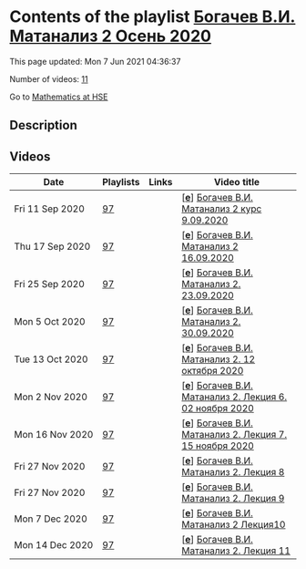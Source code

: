 # Contents of the playlist [Богачев В.И. Матанализ 2  Осень 2020](https://www.youtube.com/playlist?list=PLq3E5oubNNoCk3FpT-DYMffR4cstL2jBk)

This page updated: Mon 7 Jun 2021 04:36:37

Number of videos: [11](#videos)

Go to [Mathematics at HSE](../README.md)

## Description



## Videos

|Date|Playlists|Links|Video title|
|---|---|---|---|
| Fri&nbsp;11&nbsp;Sep&nbsp;2020 | [97](../playlists/97 "Богачев В.И. Матанализ 2  Осень 2020") |  | [[**e**](https://studio.youtube.com/video/O4YFue3uVw4/edit "Edit")] [Богачев В.И. Матанализ 2 курс 9.09.2020](https://www.youtube.com/watch?v=O4YFue3uVw4&list=PLq3E5oubNNoCk3FpT-DYMffR4cstL2jBk "Видеозапись лекции от 090920") |
| Thu&nbsp;17&nbsp;Sep&nbsp;2020 | [97](../playlists/97 "Богачев В.И. Матанализ 2  Осень 2020") |  | [[**e**](https://studio.youtube.com/video/J-iWG_Y8OgM/edit "Edit")] [Богачев В.И. Матанализ 2  16.09.2020](https://www.youtube.com/watch?v=J-iWG_Y8OgM&list=PLq3E5oubNNoCk3FpT-DYMffR4cstL2jBk) |
| Fri&nbsp;25&nbsp;Sep&nbsp;2020 | [97](../playlists/97 "Богачев В.И. Матанализ 2  Осень 2020") |  | [[**e**](https://studio.youtube.com/video/HrDU1Sar4So/edit "Edit")] [Богачев В.И. Матанализ 2. 23.09.2020](https://www.youtube.com/watch?v=HrDU1Sar4So&list=PLq3E5oubNNoCk3FpT-DYMffR4cstL2jBk "Лекция 3. (2 курс Бак +Совбак)") |
| Mon&nbsp;5&nbsp;Oct&nbsp;2020 | [97](../playlists/97 "Богачев В.И. Матанализ 2  Осень 2020") |  | [[**e**](https://studio.youtube.com/video/XzFXTs1vUgw/edit "Edit")] [Богачев В.И. Матанализ 2.  30.09.2020](https://www.youtube.com/watch?v=XzFXTs1vUgw&list=PLq3E5oubNNoCk3FpT-DYMffR4cstL2jBk "LECTURE 4") |
| Tue&nbsp;13&nbsp;Oct&nbsp;2020 | [97](../playlists/97 "Богачев В.И. Матанализ 2  Осень 2020") |  | [[**e**](https://studio.youtube.com/video/wupgrZcbMDY/edit "Edit")] [Богачев В.И. Матанализ 2. 12 октября 2020](https://www.youtube.com/watch?v=wupgrZcbMDY&list=PLq3E5oubNNoCk3FpT-DYMffR4cstL2jBk "Лекция 5") |
| Mon&nbsp;2&nbsp;Nov&nbsp;2020 | [97](../playlists/97 "Богачев В.И. Матанализ 2  Осень 2020") |  | [[**e**](https://studio.youtube.com/video/e-6HvnzUg6I/edit "Edit")] [Богачев В.И. Матанализ 2. Лекция 6. 02 ноября 2020](https://www.youtube.com/watch?v=e-6HvnzUg6I&list=PLq3E5oubNNoCk3FpT-DYMffR4cstL2jBk "Лекция 6") |
| Mon&nbsp;16&nbsp;Nov&nbsp;2020 | [97](../playlists/97 "Богачев В.И. Матанализ 2  Осень 2020") |  | [[**e**](https://studio.youtube.com/video/SaZW2Ut0jnk/edit "Edit")] [Богачев В.И.  Матанализ 2.   Лекция 7.  15 ноября 2020](https://www.youtube.com/watch?v=SaZW2Ut0jnk&list=PLq3E5oubNNoCk3FpT-DYMffR4cstL2jBk "Лекция 7") |
| Fri&nbsp;27&nbsp;Nov&nbsp;2020 | [97](../playlists/97 "Богачев В.И. Матанализ 2  Осень 2020") |  | [[**e**](https://studio.youtube.com/video/Sof4fOJEIUE/edit "Edit")] [Богачев В.И. Матанализ 2. Лекция 8](https://www.youtube.com/watch?v=Sof4fOJEIUE&list=PLq3E5oubNNoCk3FpT-DYMffR4cstL2jBk) |
| Fri&nbsp;27&nbsp;Nov&nbsp;2020 | [97](../playlists/97 "Богачев В.И. Матанализ 2  Осень 2020") |  | [[**e**](https://studio.youtube.com/video/Ic2qdlkkSDs/edit "Edit")] [Богачев В.И. Матанализ 2. Лекция 9](https://www.youtube.com/watch?v=Ic2qdlkkSDs&list=PLq3E5oubNNoCk3FpT-DYMffR4cstL2jBk "Лекция 9 от 27 ноября 2020") |
| Mon&nbsp;7&nbsp;Dec&nbsp;2020 | [97](../playlists/97 "Богачев В.И. Матанализ 2  Осень 2020") |  | [[**e**](https://studio.youtube.com/video/2UepMD6AAJc/edit "Edit")] [Богачев В.И. Матанализ 2  Лекция10](https://www.youtube.com/watch?v=2UepMD6AAJc&list=PLq3E5oubNNoCk3FpT-DYMffR4cstL2jBk "Лекция  7 декабря 2020") |
| Mon&nbsp;14&nbsp;Dec&nbsp;2020 | [97](../playlists/97 "Богачев В.И. Матанализ 2  Осень 2020") |  | [[**e**](https://studio.youtube.com/video/MZgy_sjL48M/edit "Edit")] [Богачев В.И. Матанализ 2. Лекция 11](https://www.youtube.com/watch?v=MZgy_sjL48M&list=PLq3E5oubNNoCk3FpT-DYMffR4cstL2jBk) |
